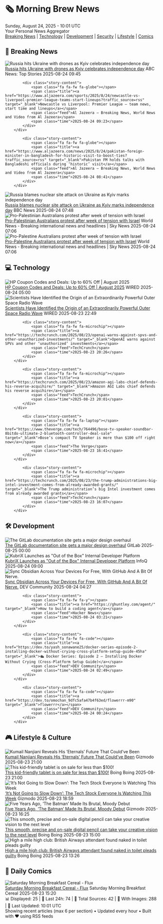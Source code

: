 <!-- Processing 54 RSS feeds at 2025-08-24 10:01:42 UTC -->
<!-- Processing: Penny Arcade -->
<!-- Processing: Dilbert -->
<!-- Processing: Cyanide & Happiness -->
<!-- Processing: Questionable Content -->
<!-- Processing: Girl Genius -->
<!-- Processing: Dinosaur Comics -->
<!-- Processing: CNN Breaking News -->
<!-- Processing: Al Jazeera Breaking News -->
<!-- Processing: CBC News -->
<!-- Error processing https://rss.cbc.ca/lineup/topstories.xml: The read operation timed out -->
<!-- Processing: Reuters Top News -->
<!-- Processing: Reuters World News -->
<!-- Processing: Associated Press Breaking -->
<!-- Processing: ABC News Breaking -->
<!-- Processing: Guardian World News -->
<!-- Processing: Sky News World -->
<!-- Processing: TechCrunch -->
<!-- Processing: The Verge -->
<!-- Processing: Ars Technica -->
<!-- Processing: Lobsters Python -->
<!-- Processing: Phoronix Linux News -->
<!-- Processing: It's FOSS -->
<!-- Processing: OMG! Ubuntu -->
<!-- Processing: DistroWatch -->
<!-- Processing: Red Hat Blog -->
<!-- Processing: GitHub Blog -->
<!-- Processing: InfoQ -->
<!-- Processing: DZone -->
<!-- Processing: Martin Fowler -->
<!-- Processing: Coding Horror -->
<!-- Processing: Lifehacker -->
<!-- Processing: Kotaku -->
<!-- Processing: Boing Boing -->
<!-- Generated 4 new posts out of 32 feeds processed -->
<div class="newspaper-header">
    <h1 class="newspaper-title">🗞️ Morning Brew News</h1>
    <div class="newspaper-date">Sunday, August 24, 2025 - 10:01 UTC</div>
    <div class="newspaper-subtitle">Your Personal News Aggregator</div>
</div>

<div class="newspaper-nav">
    <a href="#breaking">Breaking News</a> |
    <a href="#tech">Technology</a> |
    <a href="#dev">Development</a> |
    <a href="#security">Security</a> |
    <a href="#lifestyle">Lifestyle</a> |
    <a href="#webcomics">Comics</a>
</div>

<div class="news-section breaking-news" id="breaking">
<h2 class="section-header">🚨 Breaking News</h2>
<div class="stories-container">
<div class="story">
            <img src="https://s.abcnews.com/images/International/Ukraine-flags-DB-25824_1756025475049_hpMain_4x3t_384.jpg" alt="Russia hits Ukraine with drones as Kyiv celebrates independence day" class="story-image" loading="lazy" onerror="this.style.display='none'">
            <div class="story-content">
                <span class="fa fa-fw fa-tv"></span>
                <span class="title"><a href="https://abcnews.go.com/International/russia-hits-ukraine-drones-kyiv-celebrates-independence-day/story?id=124929154" target="_blank">Russia hits Ukraine with drones as Kyiv celebrates independence day</a></span>
                <span class="feed">ABC News: Top Stories</span>
                <span class="time">2025-08-24 09:45</span>
            </div>
        </div>
<div class="story">
            
            <div class="story-content">
                <span class="fa fa-fw fa-globe"></span>
                <span class="title"><a href="https://www.aljazeera.com/sports/2025/8/24/newcastle-vs-liverpool-premier-league-teams-start-lineups?traffic_source=rss" target="_blank">Newcastle vs Liverpool: Premier League – team news, start time and lineups</a></span>
                <span class="feed">Al Jazeera – Breaking News, World News and Video from Al Jazeera</span>
                <span class="time">2025-08-24 09:23</span>
            </div>
        </div>
<div class="story">
            
            <div class="story-content">
                <span class="fa fa-fw fa-globe"></span>
                <span class="title"><a href="https://www.aljazeera.com/news/2025/8/24/pakistan-foreign-minister-in-bangladesh-for-historic-visit-to-boost-ties?traffic_source=rss" target="_blank">Pakistan FM holds talks with Bangladeshi officials during ‘historic’ visit</a></span>
                <span class="feed">Al Jazeera – Breaking News, World News and Video from Al Jazeera</span>
                <span class="time">2025-08-24 08:41</span>
            </div>
        </div>
<div class="story">
            <img src="https://ichef.bbci.co.uk/ace/standard/240/cpsprodpb/8d40/live/f74a8070-8096-11f0-a34f-318be3fb0481.jpg" alt="Russia blames nuclear site attack on Ukraine as Kyiv marks independence day" class="story-image" loading="lazy" onerror="this.style.display='none'">
            <div class="story-content">
                <span class="fa fa-fw fa-earth-americas"></span>
                <span class="title"><a href="https://www.bbc.com/news/articles/czxy2v9dzgxo?at_medium=RSS&at_campaign=rss" target="_blank">Russia blames nuclear site attack on Ukraine as Kyiv marks independence day</a></span>
                <span class="feed">BBC News</span>
                <span class="time">2025-08-24 07:48</span>
            </div>
        </div>
<div class="story">
            <img src="https://e3.365dm.com/25/08/1920x1080/skynews-australia-palestine_6999715.jpg?20250824081505" alt="Pro-Palestinian Australians protest after week of tension with Israel" class="story-image" loading="lazy" onerror="this.style.display='none'">
            <div class="story-content">
                <span class="fa fa-fw fa-satellite"></span>
                <span class="title"><a href="https://news.sky.com/story/pro-palestine-australians-protest-after-week-of-tension-with-israel-13417435" target="_blank">Pro-Palestinian Australians protest after week of tension with Israel</a></span>
                <span class="feed">World News - Breaking international news and headlines | Sky News</span>
                <span class="time">2025-08-24 07:06</span>
            </div>
        </div>
<div class="story">
            <img src="https://e3.365dm.com/25/08/1920x1080/skynews-australia-palestine_6999715.jpg?20250824081505" alt="Pro-Palestine Australians protest after week of tension with Israel" class="story-image" loading="lazy" onerror="this.style.display='none'">
            <div class="story-content">
                <span class="fa fa-fw fa-satellite"></span>
                <span class="title"><a href="https://news.sky.com/story/pro-palestine-australians-protest-after-week-of-tension-with-israel-13417435" target="_blank">Pro-Palestine Australians protest after week of tension with Israel</a></span>
                <span class="feed">World News - Breaking international news and headlines | Sky News</span>
                <span class="time">2025-08-24 07:06</span>
            </div>
        </div>
</div>
</div>
<div class="news-section tech-news" id="tech">
<h2 class="section-header">💻 Technology</h2>
<div class="stories-container">
<div class="story">
            <img src="https://media.wired.com/photos/67b63b9079f27a355461c964/master/pass/WIRED-Coupons-R2_2.png" alt="HP Coupon Codes and Deals: Up to 60% Off | August 2025" class="story-image" loading="lazy" onerror="this.style.display='none'">
            <div class="story-content">
                <span class="fa fa-fw fa-bolt"></span>
                <span class="title"><a href="https://www.wired.com/story/hp-coupon-code/" target="_blank">HP Coupon Codes and Deals: Up to 60% Off | August 2025</a></span>
                <span class="feed">WIRED</span>
                <span class="time">2025-08-24 05:00</span>
            </div>
        </div>
<div class="story">
            <img src="https://media.wired.com/photos/68aa4183bf31773aefb5d8c5/master/pass/2169230846" alt="Scientists Have Identified the Origin of an Extraordinarily Powerful Outer Space Radio Wave" class="story-image" loading="lazy" onerror="this.style.display='none'">
            <div class="story-content">
                <span class="fa fa-fw fa-bolt"></span>
                <span class="title"><a href="https://www.wired.com/story/scientists-identified-origin-extraordinarily-powerful-outer-space-radio-wave-frb-chime/" target="_blank">Scientists Have Identified the Origin of an Extraordinarily Powerful Outer Space Radio Wave</a></span>
                <span class="feed">WIRED</span>
                <span class="time">2025-08-23 22:49</span>
            </div>
        </div>
<div class="story">
            
            <div class="story-content">
                <span class="fa fa-fw fa-microchip"></span>
                <span class="title"><a href="https://techcrunch.com/2025/08/23/openai-warns-against-spvs-and-other-unauthorized-investments/" target="_blank">OpenAI warns against SPVs and other ‘unauthorized’ investments</a></span>
                <span class="feed">TechCrunch</span>
                <span class="time">2025-08-23 20:26</span>
            </div>
        </div>
<div class="story">
            
            <div class="story-content">
                <span class="fa fa-fw fa-microchip"></span>
                <span class="title"><a href="https://techcrunch.com/2025/08/23/amazon-agi-labs-chief-defends-his-reverse-acquihire/" target="_blank">Amazon AGI Labs chief defends his reverse acquihire</a></span>
                <span class="feed">TechCrunch</span>
                <span class="time">2025-08-23 20:01</span>
            </div>
        </div>
<div class="story">
            
            <div class="story-content">
                <span class="fa fa-fw fa-laptop"></span>
                <span class="title"><a href="https://www.theverge.com/tech/764496/bose-tv-speaker-soundbar-8bitdo-ultimate-2-bluetooth-controller-deal-sale" target="_blank">Bose’s compact TV Speaker is more than $100 off right now</a></span>
                <span class="feed">The Verge</span>
                <span class="time">2025-08-23 16:41</span>
            </div>
        </div>
<div class="story">
            
            <div class="story-content">
                <span class="fa fa-fw fa-microchip"></span>
                <span class="title"><a href="https://techcrunch.com/2025/08/23/the-trump-administrations-big-intel-investment-comes-from-already-awarded-grants/" target="_blank">The Trump administration’s big Intel investment comes from already awarded grants</a></span>
                <span class="feed">TechCrunch</span>
                <span class="time">2025-08-23 16:07</span>
            </div>
        </div>
</div>
</div>
<div class="news-section dev-news" id="dev">
<h2 class="section-header">🛠️ Development</h2>
<div class="stories-container">
<div class="story">
            <img src="https://res.cloudinary.com/about-gitlab-com/image/upload/v1755617168/gz45eaygeb0nizf1kwyu.png" alt="The GitLab documentation site gets a major design overhaul" class="story-image" loading="lazy" onerror="this.style.display='none'">
            <div class="story-content">
                <span class="fa fa-fw fa-gitlab"></span>
                <span class="title"><a href="https://about.gitlab.com/blog/blog-post-slug/" target="_blank">The GitLab documentation site gets a major design overhaul</a></span>
                <span class="feed">GitLab</span>
                <span class="time">2025-08-25 00:00</span>
            </div>
        </div>
<div class="story">
            <img src="https://res.infoq.com/news/2025/08/kubrix-idp/en/headerimage/generatedHeaderImage-1755981716793.jpg" alt="KubriX Launches as &quot;Out of the Box&quot; Internal Developer Platform" class="story-image" loading="lazy" onerror="this.style.display='none'">
            <div class="story-content">
                <span class="fa fa-fw fa-info-circle"></span>
                <span class="title"><a href="https://www.infoq.com/news/2025/08/kubrix-idp/?utm_campaign=infoq_content&utm_source=infoq&utm_medium=feed&utm_term=global" target="_blank">KubriX Launches as &quot;Out of the Box&quot; Internal Developer Platform</a></span>
                <span class="feed">InfoQ</span>
                <span class="time">2025-08-24 09:00</span>
            </div>
        </div>
<div class="story">
            <img src="https://media2.dev.to/dynamic/image/width=800%2Cheight=%2Cfit=scale-down%2Cgravity=auto%2Cformat=auto/https%3A%2F%2Fdev-to-uploads.s3.amazonaws.com%2Fuploads%2Farticles%2Fvjbiktha3gtldyfvagjl.png" alt="Sync Obsidian Across Your Devices For Free, With GitHub And A Bit Of Nerve." class="story-image" loading="lazy" onerror="this.style.display='none'">
            <div class="story-content">
                <span class="fa fa-fw fa-code"></span>
                <span class="title"><a href="https://dev.to/elliot_brenya/sync-obsidian-across-your-devices-for-free-with-github-and-a-bit-of-nerve-4hdm" target="_blank">Sync Obsidian Across Your Devices For Free, With GitHub And A Bit Of Nerve.</a></span>
                <span class="feed">DEV Community</span>
                <span class="time">2025-08-24 04:27</span>
            </div>
        </div>
<div class="story">
            
            <div class="story-content">
                <span class="fa fa-fw fa-y"></span>
                <span class="title"><a href="https://ghuntley.com/agent/" target="_blank">How to build a coding agent</a></span>
                <span class="feed">Hacker News</span>
                <span class="time">2025-08-24 03:21</span>
            </div>
        </div>
<div class="story">
            
            <div class="story-content">
                <span class="fa fa-fw fa-code"></span>
                <span class="title"><a href="https://dev.to/yash_sonawane25/docker-series-episode-2-installing-docker-without-crying-cross-platform-setup-guide-45ha" target="_blank">🛳️ Docker Series: Episode 2 — Installing Docker Without Crying (Cross-Platform Setup Guide)</a></span>
                <span class="feed">DEV Community</span>
                <span class="time">2025-08-24 02:49</span>
            </div>
        </div>
<div class="story">
            
            <div class="story-content">
                <span class="fa fa-fw fa-code"></span>
                <span class="title"><a href="https://dev.to/omochan_9dfc5afa47b4f63ed/flowerrr-m90" target="_blank">flowerrr</a></span>
                <span class="feed">DEV Community</span>
                <span class="time">2025-08-24 00:24</span>
            </div>
        </div>
</div>
</div>
<div class="news-section lifestyle-news" id="lifestyle">
<h2 class="section-header">🎮 Lifestyle & Culture</h2>
<div class="stories-container">
<div class="story">
            <img src="https://gizmodo.com/app/uploads/2025/08/kingo-eternals.jpg" alt="Kumail Nanjiani Reveals His ‘Eternals’ Future That Could’ve Been" class="story-image" loading="lazy" onerror="this.style.display='none'">
            <div class="story-content">
                <span class="fa fa-fw fa-computer"></span>
                <span class="title"><a href="https://gizmodo.com/kumail-nanjiani-reveals-his-eternals-future-that-couldve-been-2000647272" target="_blank">Kumail Nanjiani Reveals His ‘Eternals’ Future That Could’ve Been</a></span>
                <span class="feed">Gizmodo</span>
                <span class="time">2025-08-23 21:00</span>
            </div>
        </div>
<div class="story">
            <img src="https://i0.wp.com/boingboing.net/wp-content/uploads/2025/08/onn-8.jpg?fit=2250%2C1500&amp;quality=60&amp;ssl=1" alt="This kid-friendly tablet is on sale for less than $100!" class="story-image" loading="lazy" onerror="this.style.display='none'">
            <div class="story-content">
                <span class="fa fa-fw fa-arrow-right"></span>
                <span class="title"><a href="https://boingboing.net/2025/08/23/this-kid-friendly-tablet-is-on-sale-for-less-than-100.html" target="_blank">This kid-friendly tablet is on sale for less than $100!</a></span>
                <span class="feed">Boing Boing</span>
                <span class="time">2025-08-23 21:00</span>
            </div>
        </div>
<div class="story">
            <img src="https://gizmodo.com/app/uploads/2022/04/db035252532bbc24f6d808a7fd7b6177.jpg" alt="‘It’s Not Going to Slow Down’: The Tech Stock Everyone Is Watching This Week" class="story-image" loading="lazy" onerror="this.style.display='none'">
            <div class="story-content">
                <span class="fa fa-fw fa-computer"></span>
                <span class="title"><a href="https://gizmodo.com/nvidia-earnings-tech-drop-2000647269" target="_blank">‘It’s Not Going to Slow Down’: The Tech Stock Everyone Is Watching This Week</a></span>
                <span class="feed">Gizmodo</span>
                <span class="time">2025-08-23 18:59</span>
            </div>
        </div>
<div class="story">
            <img src="https://gizmodo.com/app/uploads/2025/08/The-Batman-Robert-Pattinson.jpg" alt="Five Years Ago, ‘The Batman’ Made Its Brutal, Moody Debut" class="story-image" loading="lazy" onerror="this.style.display='none'">
            <div class="story-content">
                <span class="fa fa-fw fa-computer"></span>
                <span class="title"><a href="https://gizmodo.com/five-years-ago-the-batman-made-its-brutal-moody-debut-2000647060" target="_blank">Five Years Ago, ‘The Batman’ Made Its Brutal, Moody Debut</a></span>
                <span class="feed">Gizmodo</span>
                <span class="time">2025-08-23 16:25</span>
            </div>
        </div>
<div class="story">
            <img src="https://i0.wp.com/boingboing.net/wp-content/uploads/2025/08/Tinymoose-Pencil-Pro-Plus-for-iPad-with-Wireless-Charging.jpg?fit=1260%2C946&amp;quality=60&amp;ssl=1" alt="This smooth, precise and on-sale digital pencil can take your creative vision to the next level" class="story-image" loading="lazy" onerror="this.style.display='none'">
            <div class="story-content">
                <span class="fa fa-fw fa-arrow-right"></span>
                <span class="title"><a href="https://boingboing.net/2025/08/23/this-smooth-precise-and-on-sale-digital-pencil-can-take-your-creative-vision-to-the-next-level.html" target="_blank">This smooth, precise and on-sale digital pencil can take your creative vision to the next level</a></span>
                <span class="feed">Boing Boing</span>
                <span class="time">2025-08-23 15:00</span>
            </div>
        </div>
<div class="story">
            <img src="https://i0.wp.com/boingboing.net/wp-content/uploads/2025/08/shutterstock_2645258883.jpg?fit=1000%2C666&amp;quality=60&amp;ssl=1" alt="High a mile high club: British Airways attendant found naked in toilet pleads guilty" class="story-image" loading="lazy" onerror="this.style.display='none'">
            <div class="story-content">
                <span class="fa fa-fw fa-arrow-right"></span>
                <span class="title"><a href="https://boingboing.net/2025/08/23/high-a-mile-high-club-british-airways-attendant-found-naked-in-toilet-pleads-guilty.html" target="_blank">High a mile high club: British Airways attendant found naked in toilet pleads guilty</a></span>
                <span class="feed">Boing Boing</span>
                <span class="time">2025-08-23 13:26</span>
            </div>
        </div>
</div>
</div>
<div class="news-section webcomics-section" id="webcomics">
<h2 class="section-header">🎨 Daily Comics</h2>
<div class="stories-container">
<div class="story">
            <img src="https://www.smbc-comics.com/comics/1755734022-20250823.png" alt="Saturday Morning Breakfast Cereal - Flux" class="story-image" loading="lazy" onerror="this.style.display='none'">
            <div class="story-content">
                <span class="fa fa-fw fa-smile"></span>
                <span class="title"><a href="https://www.smbc-comics.com/comic/flux" target="_blank">Saturday Morning Breakfast Cereal - Flux</a></span>
                <span class="feed">Saturday Morning Breakfast Cereal</span>
                <span class="time">2025-08-23 15:20</span>
            </div>
        </div>
</div>
</div>

<div class="newspaper-footer">
    <div class="stats">
        📊 Displayed: 25 | 📅 Last 24h: 74 | 📡 Total Sources: 42 | 📸 With Images: 288 |
        🔄 Last Updated: 10:01 UTC
    </div>
    <div class="footer-note">
        Showing recent articles (max 6 per section) • Updated every hour • Built with ❤️ using RSS feeds
    </div>
</div>
